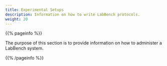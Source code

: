 ```yaml
---
title: Experimental Setups
description: Information on how to write LabBench protocols.
weight: 20
---
```


{{% pageinfo %}}

The purpose of this section is to provide information on how to administer a LabBench system.

{{% /pageinfo %}}
